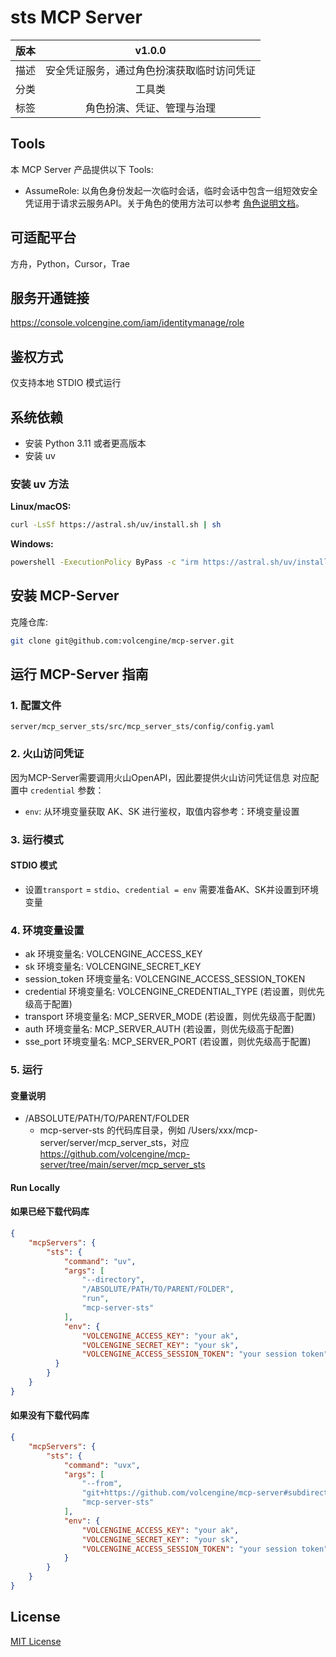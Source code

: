 # sts MCP Server

| 版本 |         v1.0.0          |
|:--: |:-----------------------:|
| 描述 | 安全凭证服务，通过角色扮演获取临时访问凭证       |
| 分类 | 工具类 |
| 标签 | 角色扮演、凭证、管理与治理           |

## Tools
本 MCP Server 产品提供以下 Tools:


- AssumeRole: 以角色身份发起一次临时会话，临时会话中包含一组短效安全凭证用于请求云服务API。关于角色的使用方法可以参考 [角色说明文档](https://www.volcengine.com/docs/6257/64979)。
## 可适配平台
方舟，Python，Cursor，Trae

## 服务开通链接
https://console.volcengine.com/iam/identitymanage/role

## 鉴权方式
仅支持本地 STDIO 模式运行

## 系统依赖
- 安装 Python 3.11 或者更高版本
- 安装 uv
### 安装 uv 方法
**Linux/macOS:**
```bash
curl -LsSf https://astral.sh/uv/install.sh | sh
```

**Windows:**
```bash
powershell -ExecutionPolicy ByPass -c "irm https://astral.sh/uv/install.ps1 | iex"
```

## 安装 MCP-Server
克隆仓库:
```bash
git clone git@github.com:volcengine/mcp-server.git
```
## 运行 MCP-Server 指南
### 1. 配置文件
`server/mcp_server_sts/src/mcp_server_sts/config/config.yaml`

### 2. 火山访问凭证
因为MCP-Server需要调用火山OpenAPI，因此要提供火山访问凭证信息
对应配置中 `credential` 参数：
- `env`: 从环境变量获取 AK、SK 进行鉴权，取值内容参考：环境变量设置

### 3. 运行模式
#### STDIO 模式
- 设置`transport` = `stdio`、`credential = env` 需要准备AK、SK并设置到环境变量

### 4. 环境变量设置
- ak 环境变量名:  VOLCENGINE_ACCESS_KEY
- sk 环境变量名:  VOLCENGINE_SECRET_KEY
- session_token 环境变量名:  VOLCENGINE_ACCESS_SESSION_TOKEN
- credential 环境变量名: VOLCENGINE_CREDENTIAL_TYPE (若设置，则优先级高于配置)
- transport 环境变量名: MCP_SERVER_MODE (若设置，则优先级高于配置)
- auth 环境变量名: MCP_SERVER_AUTH (若设置，则优先级高于配置)
- sse_port 环境变量名: MCP_SERVER_PORT (若设置，则优先级高于配置)

### 5. 运行

#### 变量说明
- /ABSOLUTE/PATH/TO/PARENT/FOLDER
   - mcp-server-sts 的代码库目录，例如 /Users/xxx/mcp-server/server/mcp_server_sts，对应 https://github.com/volcengine/mcp-server/tree/main/server/mcp_server_sts

#### Run Locally
#### 如果已经下载代码库
```json
{
    "mcpServers": {
        "sts": {
            "command": "uv",
            "args": [
                "--directory",
                "/ABSOLUTE/PATH/TO/PARENT/FOLDER",
                "run",
                "mcp-server-sts"
            ],
            "env": {
                "VOLCENGINE_ACCESS_KEY": "your ak",
                "VOLCENGINE_SECRET_KEY": "your sk",
                "VOLCENGINE_ACCESS_SESSION_TOKEN": "your session token"
          }
        }
    }
}
```
#### 如果没有下载代码库
```json
{
    "mcpServers": {
        "sts": {
            "command": "uvx",
            "args": [
                "--from",
                "git+https://github.com/volcengine/mcp-server#subdirectory=server/mcp_server_sts",
                "mcp-server-sts"
            ],
            "env": {
                "VOLCENGINE_ACCESS_KEY": "your ak",
                "VOLCENGINE_SECRET_KEY": "your sk",
                "VOLCENGINE_ACCESS_SESSION_TOKEN": "your session token"
            }
        }
    }
}
```

## License
[MIT License](https://github.com/volcengine/mcp-server/blob/main/LICENSE)
